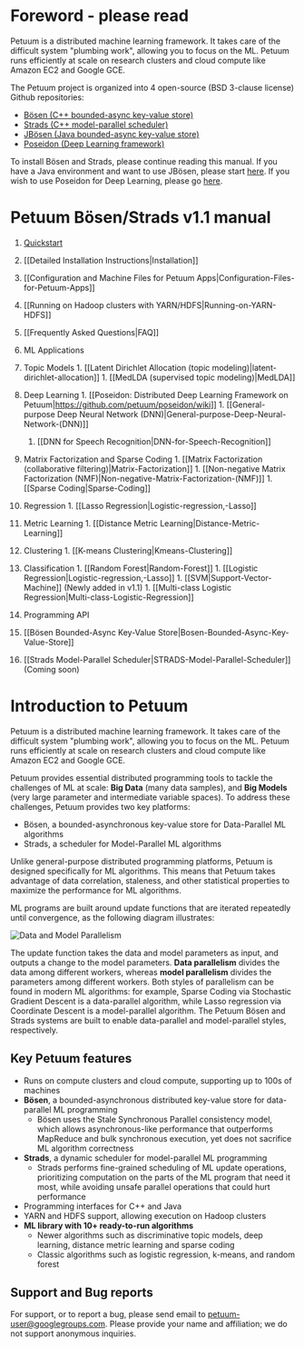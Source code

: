 # Foreword - please read

Petuum is a distributed machine learning framework. It takes care of the difficult system "plumbing work", allowing you to focus on the ML. Petuum runs efficiently at scale on research clusters and cloud compute like Amazon EC2 and Google GCE.

The Petuum project is organized into 4 open-source (BSD 3-clause license) Github repositories:
* [Bösen (C++ bounded-async key-value store)](https://github.com/petuum/bosen)
* [Strads (C++ model-parallel scheduler)](https://github.com/petuum/strads)
* [JBösen (Java bounded-async key-value store)](https://github.com/petuum/jbosen)
* [Poseidon (Deep Learning framework)](https://github.com/petuum/poseidon)

To install Bösen and Strads, please continue reading this manual. If you have a Java environment and want to use JBösen, please start [here](https://github.com/petuum/jbosen/wiki). If you wish to use Poseidon for Deep Learning, please go [here](https://github.com/petuum/poseidon/wiki).

# Petuum Bösen/Strads v1.1 manual

1. [Quickstart](quickstart.md)
  1. [[Detailed Installation Instructions|Installation]]
  1. [[Configuration and Machine Files for Petuum Apps|Configuration-Files-for-Petuum-Apps]]
  1. [[Running on Hadoop clusters with YARN/HDFS|Running-on-YARN-HDFS]]
  1. [[Frequently Asked Questions|FAQ]]
1. ML Applications
  1. Topic Models
    1. [[Latent Dirichlet Allocation (topic modeling)|latent-dirichlet-allocation]]
    1. [[MedLDA (supervised topic modeling)|MedLDA]]
  1. Deep Learning
    1. [[Poseidon: Distributed Deep Learning Framework on Petuum|https://github.com/petuum/poseidon/wiki]]
    1. [[General-purpose Deep Neural Network (DNN)|General-purpose-Deep-Neural-Network-(DNN)]]
      1. [[DNN for Speech Recognition|DNN-for-Speech-Recognition]]
  1. Matrix Factorization and Sparse Coding
    1. [[Matrix Factorization (collaborative filtering)|Matrix-Factorization]]
    1. [[Non-negative Matrix Factorization (NMF)|Non-negative-Matrix-Factorization-(NMF)]]
    1. [[Sparse Coding|Sparse-Coding]]
  1. Regression
    1. [[Lasso Regression|Logistic-regression,-Lasso]]
  1. Metric Learning
    1. [[Distance Metric Learning|Distance-Metric-Learning]]
  1. Clustering
    1. [[K-means Clustering|Kmeans-Clustering]]
  1. Classification
    1. [[Random Forest|Random-Forest]]
    1. [[Logistic Regression|Logistic-regression,-Lasso]]
    1. [[SVM|Support-Vector-Machine]] (Newly added in v1.1)
    1. [[Multi-class Logistic Regression|Multi-class-Logistic-Regression]]
    
1. Programming API
  1. [[Bösen Bounded-Async Key-Value Store|Bosen-Bounded-Async-Key-Value-Store]]
  1. [[Strads Model-Parallel Scheduler|STRADS-Model-Parallel-Scheduler]] (Coming soon)

# Introduction to Petuum

Petuum is a distributed machine learning framework. It takes care of the difficult system "plumbing work", allowing you to focus on the ML. Petuum runs efficiently at scale on research clusters and cloud compute like Amazon EC2 and Google GCE.

Petuum provides essential distributed programming tools to tackle the challenges of ML at scale: **Big Data** (many data samples), and **Big Models** (very large parameter and intermediate variable spaces). To address these challenges, Petuum provides two key platforms:

* Bösen, a bounded-asynchronous key-value store for Data-Parallel ML algorithms
* Strads, a scheduler for Model-Parallel ML algorithms

Unlike general-purpose distributed programming platforms, Petuum is designed specifically for ML algorithms. This means that Petuum takes advantage of data correlation, staleness, and other statistical properties to maximize the performance for ML algorithms.

ML programs are built around update functions that are iterated repeatedly until convergence, as the following diagram illustrates:

![Data and Model Parallelism](http://petuum.org/images/data_model_parallelism.png)

The update function takes the data and model parameters as input, and outputs a change to the model parameters. **Data parallelism** divides the data among different workers, whereas **model parallelism** divides the parameters among different workers. Both styles of parallelism can be found in modern ML algorithms: for example, Sparse Coding via Stochastic Gradient Descent is a data-parallel algorithm, while Lasso regression via Coordinate Descent is a model-parallel algorithm. The Petuum Bösen and Strads systems are built to enable data-parallel and model-parallel styles, respectively.

## Key Petuum features

* Runs on compute clusters and cloud compute, supporting up to 100s of machines
* **Bösen**, a bounded-asynchronous distributed key-value store for data-parallel ML programming
  * Bösen uses the Stale Synchronous Parallel consistency model, which allows asynchronous-like performance that outperforms MapReduce and bulk synchronous execution, yet does not sacrifice ML algorithm correctness
* **Strads**, a dynamic scheduler for model-parallel ML programming
  * Strads performs fine-grained scheduling of ML update operations, prioritizing computation on the parts of the ML program that need it most, while avoiding unsafe parallel operations that could hurt performance
* Programming interfaces for C++ and Java
* YARN and HDFS support, allowing execution on Hadoop clusters
* **ML library with 10+ ready-to-run algorithms**
  * Newer algorithms such as discriminative topic models, deep learning, distance metric learning and sparse coding
  * Classic algorithms such as logistic regression, k-means, and random forest

## Support and Bug reports

For support, or to report a bug, please send email to petuum-user@googlegroups.com. Please provide your name and affiliation; we do not support anonymous inquiries.
